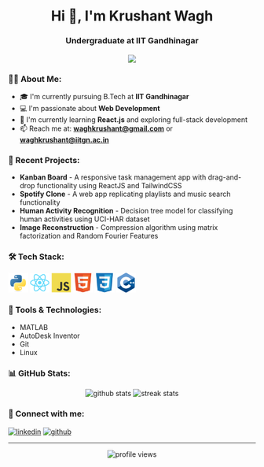 <h1 align="center">Hi 👋, I'm Krushant Wagh</h1>
<h3 align="center">Undergraduate at IIT Gandhinagar</h3>

<p align="center">
  <img  align="center" src="https://readme-typing-svg.herokuapp.com?lines=Full+Stack+Developer;Materials+Engineering+Student;Always+learning+new+things" />
</p>

### 👨‍💻 About Me:
- 🎓 I'm currently pursuing B.Tech at **IIT Gandhinagar**
- 💻 I'm passionate about **Web Development** 
- 🌱 I'm currently learning **React.js** and exploring full-stack development
- 📫 Reach me at: **waghkrushant@gmail.com** or **waghkrushant@iitgn.ac.in**

### 🚀 Recent Projects:
- **Kanban Board** - A responsive task management app with drag-and-drop functionality using ReactJS and TailwindCSS
- **Spotify Clone** - A web app replicating playlists and music search functionality
- **Human Activity Recognition** - Decision tree model for classifying human activities using UCI-HAR dataset
- **Image Reconstruction** - Compression algorithm using matrix factorization and Random Fourier Features

### 🛠️ Tech Stack:
<p align="left">
<img src="https://raw.githubusercontent.com/devicons/devicon/master/icons/python/python-original.svg" alt="python" width="40" height="40"/>
<img src="https://raw.githubusercontent.com/devicons/devicon/master/icons/react/react-original.svg" alt="react" width="40" height="40"/>
<img src="https://raw.githubusercontent.com/devicons/devicon/master/icons/javascript/javascript-original.svg" alt="javascript" width="40" height="40"/>
<img src="https://raw.githubusercontent.com/devicons/devicon/master/icons/html5/html5-original.svg" alt="html5" width="40" height="40"/>
<img src="https://raw.githubusercontent.com/devicons/devicon/master/icons/css3/css3-original.svg" alt="css3" width="40" height="40"/>
<img src="https://raw.githubusercontent.com/devicons/devicon/master/icons/cplusplus/cplusplus-original.svg" alt="cplusplus" width="40" height="40"/>
</p>

### 🔧 Tools & Technologies:
- MATLAB
- AutoDesk Inventor
- Git
- Linux

### 📊 GitHub Stats:
<p align="center">
<img src="https://github-readme-stats.vercel.app/api?username=Krushan12&show_icons=true&theme=dark" alt="github stats" />
<img src="https://github-readme-streak-stats.herokuapp.com/?user=Krushan12&theme=dark" alt="streak stats" />
</p>

### 🤝 Connect with me:
<p align="left">
<a href="https://linkedin.com/in/krushant-wagh-703688228" target="blank"><img align="center" src="https://raw.githubusercontent.com/rahuldkjain/github-profile-readme-generator/master/src/images/icons/Social/linked-in-alt.svg" alt="linkedin" height="30" width="40" /></a>
<a href="https://github.com/Krushan12" target="blank"><img align="center" src="https://raw.githubusercontent.com/rahuldkjain/github-profile-readme-generator/master/src/images/icons/Social/github.svg" alt="github" height="30" width="40" /></a>
</p>

---
<p align="center">
  <img src="https://komarev.com/ghpvc/?username=Krushan12&label=Profile%20views&color=0e75b6&style=flat" alt="profile views" />
</p>
